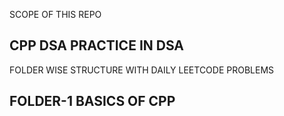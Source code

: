 SCOPE OF THIS REPO

## CPP DSA PRACTICE IN DSA 

FOLDER WISE STRUCTURE WITH DAILY LEETCODE PROBLEMS

## FOLDER-1 BASICS OF CPP
